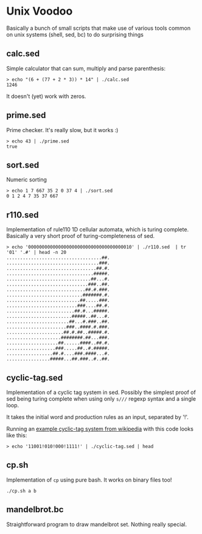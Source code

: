 # Unix Voodoo

Basically a bunch of small scripts that make use of various tools common on unix systems (shell, sed, bc) to do surprising things

calc.sed
---

Simple calculator that can sum, multiply and parse parenthesis:

    > echo "(6 + (77 + 2 * 3)) * 14" | ./calc.sed 
    1246 

It doesn't (yet) work with zeros.

prime.sed
---

Prime checker. It's really slow, but it works :)

    > echo 43 | ./prime.sed
    true

sort.sed
---

Numeric sorting

    > echo 1 7 667 35 2 0 37 4 | ./sort.sed 
    0 1 2 4 7 35 37 667

r110.sed
---

Implementation of rule110 1D cellular automata, which is turing complete. Basically a very short proof of turing-completeness of sed.

    > echo '00000000000000000000000000000000000010' | ./r110.sed  | tr '01' '.#' | head -n 20
    ...................................##.
    ..................................###.
    .................................##.#.
    ................................#####.
    ...............................##...#.
    ..............................###..##.
    .............................##.#.###.
    ............................#######.#.
    ...........................##.....###.
    ..........................###....##.#.
    .........................##.#...#####.
    ........................#####..##...#.
    .......................##...#.###..##.
    ......................###..####.#.###.
    .....................##.#.##..#####.#.
    ....................########.##...###.
    ...................##......####..##.#.
    ..................###.....##..#.#####.
    .................##.#....###.####...#.
    ................#####...##.###..#..##.

cyclic-tag.sed
---

Implementation of a cyclic tag system in sed. Possibly the simplest proof of sed being turing complete when using only `s///` regexp syntax and a single loop.

It takes the initial word and production rules as an input, separated by '!'.

Running an [example cyclic-tag system from wikipedia](https://en.wikipedia.org/wiki/Tag_system#Cyclic_tag_systems) with this code looks like this:

    > echo '11001!010!000!1111!' | ./cyclic-tag.sed | head


cp.sh
---
Implementation of `cp` using pure bash. It works on binary files too!

    ./cp.sh a b

mandelbrot.bc
---

Straightforward program to draw mandelbrot set. Nothing really special.
